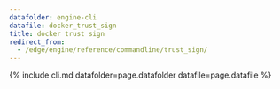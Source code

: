 ```yaml
---
datafolder: engine-cli
datafile: docker_trust_sign
title: docker trust sign
redirect_from:
  - /edge/engine/reference/commandline/trust_sign/
---
```

<!--
This page is automatically generated from Docker's source code. If you want to
suggest a change to the text that appears here, open a ticket or pull request
in the source repository on GitHub:

https://github.com/docker/cli
-->

{% include cli.md datafolder=page.datafolder datafile=page.datafile %}
